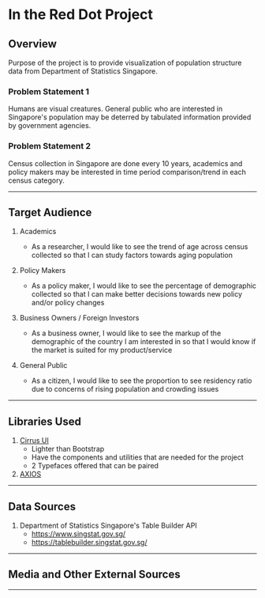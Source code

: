 # In the Red Dot Project

## Overview

Purpose of the project is to provide visualization of population structure data from Department of Statistics Singapore.

### Problem Statement 1
Humans are visual creatures. General public who are interested in Singapore's population may be deterred by tabulated information provided by government agencies.

### Problem Statement 2
Census collection in Singapore are done every 10 years, academics and policy makers may be interested in time period comparison/trend in each census category.

---

## Target Audience

1. Academics
   - As a researcher, I would like to see the trend of age across census collected so that I can study factors towards aging population
  
2. Policy Makers
   - As a policy maker, I would like to see the percentage of demographic collected so that I can make better decisions towards new policy and/or policy changes
  
3. Business Owners / Foreign Investors
   - As a business owner, I would like to see the markup of the demographic of the country I am interested in so that I would know if the market is suited for my product/service
  
4. General Public
   - As a citizen, I would like to see the proportion to see residency ratio due to concerns of rising population and crowding issues

---

## Libraries Used

1. [Cirrus UI](https://www.cirrus-ui.com/)
   - Lighter than Bootstrap
   - Have the components and utilities that are needed for the project
   - 2 Typefaces offered that can be paired
2. [AXIOS](https://axios-http.com/docs/intro)

---

## Data Sources

1. Department of Statistics Singapore's Table Builder API
   - https://www.singstat.gov.sg/
   - https://tablebuilder.singstat.gov.sg/

---

## Media and Other External Sources

---


